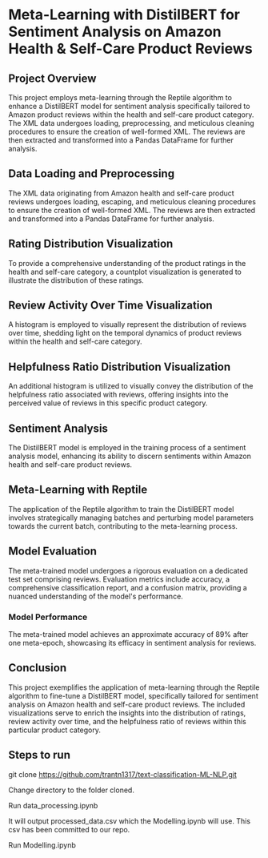# Meta-Learning with DistilBERT for Sentiment Analysis on Amazon Health & Self-Care Product Reviews

## Project Overview

This project employs meta-learning through the Reptile algorithm to enhance a DistilBERT model for sentiment analysis specifically tailored to Amazon product reviews within the health and self-care product category. The XML data undergoes loading, preprocessing, and meticulous cleaning procedures to ensure the creation of well-formed XML. The reviews are then extracted and transformed into a Pandas DataFrame for further analysis.

## Data Loading and Preprocessing

The XML data originating from Amazon health and self-care product reviews undergoes loading, escaping, and meticulous cleaning procedures to ensure the creation of well-formed XML. The reviews are then extracted and transformed into a Pandas DataFrame for further analysis.

## Rating Distribution Visualization

To provide a comprehensive understanding of the product ratings in the health and self-care category, a countplot visualization is generated to illustrate the distribution of these ratings.

## Review Activity Over Time Visualization

A histogram is employed to visually represent the distribution of reviews over time, shedding light on the temporal dynamics of product reviews within the health and self-care category.

## Helpfulness Ratio Distribution Visualization

An additional histogram is utilized to visually convey the distribution of the helpfulness ratio associated with reviews, offering insights into the perceived value of reviews in this specific product category.

## Sentiment Analysis

The DistilBERT model is employed in the training process of a sentiment analysis model, enhancing its ability to discern sentiments within Amazon health and self-care product reviews.

## Meta-Learning with Reptile

The application of the Reptile algorithm to train the DistilBERT model involves strategically managing batches and perturbing model parameters towards the current batch, contributing to the meta-learning process.

## Model Evaluation

The meta-trained model undergoes a rigorous evaluation on a dedicated test set comprising reviews. Evaluation metrics include accuracy, a comprehensive classification report, and a confusion matrix, providing a nuanced understanding of the model's performance.

### Model Performance

The meta-trained model achieves an approximate accuracy of 89% after one meta-epoch, showcasing its efficacy in sentiment analysis for reviews.

## Conclusion

This project exemplifies the application of meta-learning through the Reptile algorithm to fine-tune a DistilBERT model, specifically tailored for sentiment analysis on Amazon health and self-care product reviews. The included visualizations serve to enrich the insights into the distribution of ratings, review activity over time, and the helpfulness ratio of reviews within this particular product category.

## Steps to run

git clone https://github.com/trantn1317/text-classification-ML-NLP.git

Change directory to the folder cloned.

Run data_processing.ipynb 

It will output processed_data.csv which the Modelling.ipynb will use. This csv has been committed to our repo.

Run Modelling.ipynb

